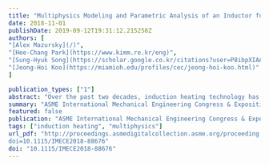 ```yaml
---
title: "Multiphysics Modeling and Parametric Analysis of an Inductor for Heating Thin Sheet Materials"
date: 2018-11-01
publishDate: 2019-09-12T19:31:12.215258Z
authors: [
"[Alex Mazursky](/)", 
"[Hee-Chang Park](https://www.kimm.re.kr/eng)", 
"[Sung-Hyuk Song](https://scholar.google.co.kr/citations?user=P8ibpXIAAAAJ&hl=en)", 
"[Jeong-Hoi Koo](https://miamioh.edu/profiles/cec/jeong-hoi-koo.html)"
]

publication_types: ["1"]
abstract: "Over the past two decades, induction heating technology has begun to replace conventional heating methods in manufacturing due to its ability to rapidly and uniformly heat conductive materials. This advancement has made induction heating very attractive to a wide range of industries, including applications in which thin sheet geometries are used (sheet thickness < 10 mm). According to preliminary testing, conventional coil geometries cannot efficiently heat thin sheet samples. Thus, the primary goal of this study is to investigate a suitable coil design for thin sheet materials and to evaluate the effects of varying coil design parameters. To this end, this project has developed a 3D Multiphysics model that includes a longitudinal induction coil and a thin sheet workpiece. Using the model, a series of parametric studies have been performed to identify the best induction coil geometry for heating of thin sheets along with suitable excitation parameters for the coil and workpiece. It was found that uniform heating is produced when the space between coils is tight. Additionally, insignificant variance in temperature uniformity was found when vertically displacing the workpiece within the coil. Parametric studies resulted in finding a cross-section geometry that reduced temperature deviation to within 1.1% across the workpiece width. The model can be used as a design tool for developing a (full-scale) prototype induction heating system."
summary: "ASME International Mechanical Engineering Congress & Exposition (IMECE) 2018"
featured: false
publication: "ASME International Mechanical Engineering Congress & Exposition (IMECE) 2018"
tags: ["induction heating", "multiphysics"]
url_pdf: "http://proceedings.asmedigitalcollection.asme.org/proceeding.aspx?
doi=10.1115/IMECE2018-88676"
doi: "10.1115/IMECE2018-88676"
---
```


